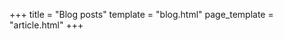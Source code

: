 +++
title = "Blog posts"
template = "blog.html"
page_template = "article.html"
+++

<!-- Template for articles:


+++
title = ""
date = ""
[taxonomies]
categories = [""]
+++ 


-->